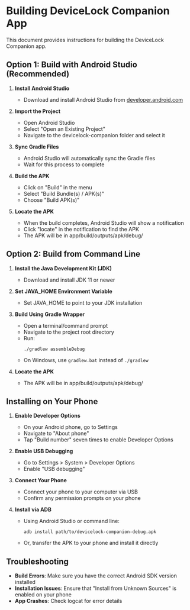 # Building DeviceLock Companion App

This document provides instructions for building the DeviceLock Companion app.

## Option 1: Build with Android Studio (Recommended)

1. **Install Android Studio**
   - Download and install Android Studio from [developer.android.com](https://developer.android.com/studio)

2. **Import the Project**
   - Open Android Studio
   - Select "Open an Existing Project"
   - Navigate to the devicelock-companion folder and select it

3. **Sync Gradle Files**
   - Android Studio will automatically sync the Gradle files
   - Wait for this process to complete

4. **Build the APK**
   - Click on "Build" in the menu
   - Select "Build Bundle(s) / APK(s)"
   - Choose "Build APK(s)"

5. **Locate the APK**
   - When the build completes, Android Studio will show a notification
   - Click "locate" in the notification to find the APK
   - The APK will be in app/build/outputs/apk/debug/

## Option 2: Build from Command Line

1. **Install the Java Development Kit (JDK)**
   - Download and install JDK 11 or newer

2. **Set JAVA_HOME Environment Variable**
   - Set JAVA_HOME to point to your JDK installation

3. **Build Using Gradle Wrapper**
   - Open a terminal/command prompt
   - Navigate to the project root directory
   - Run:
     ```
     ./gradlew assembleDebug
     ```
   - On Windows, use `gradlew.bat` instead of `./gradlew`

4. **Locate the APK**
   - The APK will be in app/build/outputs/apk/debug/

## Installing on Your Phone

1. **Enable Developer Options**
   - On your Android phone, go to Settings
   - Navigate to "About phone"
   - Tap "Build number" seven times to enable Developer Options

2. **Enable USB Debugging**
   - Go to Settings > System > Developer Options
   - Enable "USB debugging"

3. **Connect Your Phone**
   - Connect your phone to your computer via USB
   - Confirm any permission prompts on your phone

4. **Install via ADB**
   - Using Android Studio or command line:
     ```
     adb install path/to/devicelock-companion-debug.apk
     ```
   - Or, transfer the APK to your phone and install it directly

## Troubleshooting

- **Build Errors**: Make sure you have the correct Android SDK version installed
- **Installation Issues**: Ensure that "Install from Unknown Sources" is enabled on your phone
- **App Crashes**: Check logcat for error details